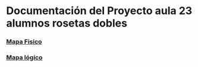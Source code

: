 # **Documentación del Proyecto aula 23 alumnos rosetas dobles**

### <a href="https://docs.google.com/document/d/10dsflLEqTdePB4shaMB73nmnpCDoNnnH7yh7xyylm2c/edit#heading=h.3blnxredvo4e">Mapa Fisico</a>

### <a href="Proyecto aula 23 alumnos rosetas dobles.jpg">Mapa lógico</a>
